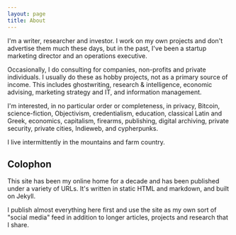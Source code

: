 ```yaml
---
layout: page
title: About
---
```


I'm a writer, researcher and investor. I work on my own projects and don't advertise them much these days, but in the past, I've been a startup marketing director and an operations executive.

Occasionally, I do consulting for companies, non-profits and private individuals. I usually do these as hobby projects, not as a primary source of income. This includes ghostwriting, research & intelligence, economic advising, marketing strategy and IT, and information management.

I'm interested, in no particular order or completeness, in privacy, Bitcoin, science-fiction, Objectivism, credentialism, education, classical Latin and Greek, economics, capitalism, firearms, publishing, digital archiving, private security, private cities, Indieweb, and cypherpunks.

I live intermittently in the mountains and farm country.

## Colophon

This site has been my online home for a decade and has been published under a variety of URLs. It's written in static HTML and markdown, and built on Jekyll. 

I publish almost everything here first and use the site as my own sort of "social media" feed in addition to longer articles, projects and research that I share.
